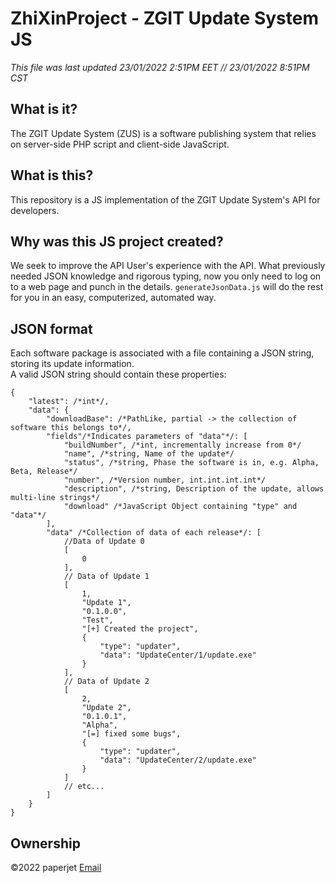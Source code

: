 # ZhiXinProject - ZGIT Update System JS
<i>This file was last updated 23/01/2022 2:51PM EET // 23/01/2022 8:51PM CST</i>
## What is it?
The ZGIT Update System (ZUS) is a software publishing system that relies on server-side PHP script and client-side JavaScript.  
## What is this?
This repository is a JS implementation of the ZGIT Update System's API for developers.
## Why was this JS project created?
We seek to improve the API User's experience with the API. What previously needed JSON knowledge and rigorous typing, now you only need to log on to a web page and punch in the details. ```generateJsonData.js``` will do the rest for you in an easy, computerized, automated way.
## JSON format
Each software package is associated with a file containing a JSON string, storing its update information.  
A valid JSON string should contain these properties:
```jsonc
{
    "latest": /*int*/,
    "data": {
        "downloadBase": /*PathLike, partial -> the collection of software this belongs to*/,
        "fields"/*Indicates parameters of "data"*/: [
            "buildNumber", /*int, incrementally increase from 0*/
            "name", /*string, Name of the update*/
            "status", /*string, Phase the software is in, e.g. Alpha, Beta, Release*/
            "number", /*Version number, int.int.int.int*/
            "description", /*string, Description of the update, allows multi-line strings*/
            "download" /*JavaScript Object containing "type" and "data"*/
        ],
        "data" /*Collection of data of each release*/: [
            //Data of Update 0
            [
                0
            ],
            // Data of Update 1
            [
                1,
                "Update 1",
                "0.1.0.0",
                "Test",
                "[+] Created the project",
                {
                    "type": "updater",
                    "data": "UpdateCenter/1/update.exe"
                }
            ],
            // Data of Update 2
            [
                2,
                "Update 2",
                "0.1.0.1",
                "Alpha",
                "[=] fixed some bugs",
                {
                    "type": "updater",
                    "data": "UpdateCenter/2/update.exe"
                }
            ]
            // etc...
        ]
    }
}
```
## Ownership
&copy;2022 paperjet <a href="mailto://z.liu@outlook.com.gr">Email</a>